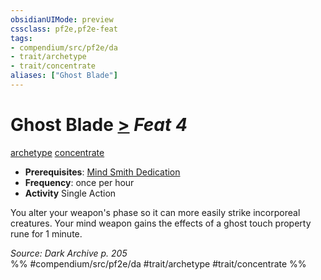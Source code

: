 ```yaml
---
obsidianUIMode: preview
cssclass: pf2e,pf2e-feat
tags:
- compendium/src/pf2e/da
- trait/archetype
- trait/concentrate
aliases: ["Ghost Blade"]
---
```

# Ghost Blade  [>](../../rules/core-rulebook/chapter-9-playing-the-game.md#Actions "Single Action") *Feat 4*  
[archetype](../../rules/traits/archetype.md)  [concentrate](../../rules/traits/concentrate.md)  

- **Prerequisites**: [Mind Smith Dedication](mind-smith-dedication-da.md)
- **Frequency**: once per hour
- **Activity** Single Action

You alter your weapon's phase so it can more easily strike incorporeal creatures. Your mind weapon gains the effects of a ghost touch property rune for 1 minute.

*Source: Dark Archive p. 205*  
%% #compendium/src/pf2e/da #trait/archetype #trait/concentrate %%